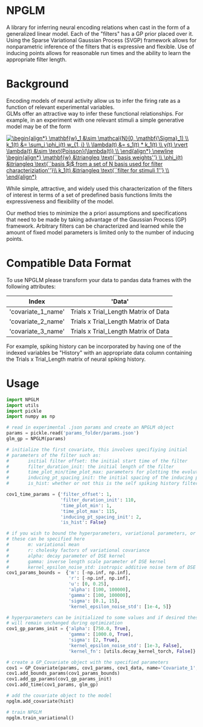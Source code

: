 # NPGLM
A library for inferring neural encoding relations when cast in the form of a generalized linear model.  Each of the "filters" has a GP prior placed over it.  Using the Sparse Variational Gaussian Process (SVGP) framework allows for nonparametric inference of the filters that is expressive and flexible.  Use of inducing points allows for reasonable run times and the ability to learn the appropriate filter length.

# Background
Encoding models of neural activity allow us to infer the firing rate as a function of relevant experimental variables.  
GLMs offer an attractive way to infer these functional relationships. For example, in an experiment with one relevant stimuli a simple generative model may be of the form

<a href="https://www.codecogs.com/eqnedit.php?latex=\begin{align*}&space;\mathbf{w}_1&space;&\sim&space;\mathcal{N}(0,&space;\mathbf{\Sigma}_1)&space;\\&space;k_1(t)&space;&=&space;\sum_i&space;\phi_i(t)&space;w_{1,&space;i}&space;\\&space;\lambda(t)&space;&=&space;s_1(t)&space;*&space;k_1(t)&space;\\&space;y(t)&space;\rvert&space;\lambda(t)&space;&\sim&space;\text{Poisson}(\lambda(t))&space;\\&space;\end{align*}&space;\newline&space;\begin{align*}&space;\mathbf{w}&space;&\triangleq&space;\text{``basis&space;weights''}&space;\\&space;\phi_i(t)&space;&\triangleq&space;\text{``basis&space;$i$&space;from&space;a&space;set&space;of&space;N&space;basis&space;used&space;for&space;filter&space;characteriziation''}\\&space;k_1(t)&space;&\triangleq&space;\text{``filter&space;for&space;stimuli&space;1''}&space;\\&space;\end{align*}" target="_blank"><img src="https://latex.codecogs.com/svg.latex?\begin{align*}&space;\mathbf{w}_1&space;&\sim&space;\mathcal{N}(0,&space;\mathbf{\Sigma}_1)&space;\\&space;k_1(t)&space;&=&space;\sum_i&space;\phi_i(t)&space;w_{1,&space;i}&space;\\&space;\lambda(t)&space;&=&space;s_1(t)&space;*&space;k_1(t)&space;\\&space;y(t)&space;\rvert&space;\lambda(t)&space;&\sim&space;\text{Poisson}(\lambda(t))&space;\\&space;\end{align*}&space;\newline&space;\begin{align*}&space;\mathbf{w}&space;&\triangleq&space;\text{``basis&space;weights''}&space;\\&space;\phi_i(t)&space;&\triangleq&space;\text{``basis&space;$i$&space;from&space;a&space;set&space;of&space;N&space;basis&space;used&space;for&space;filter&space;characteriziation''}\\&space;k_1(t)&space;&\triangleq&space;\text{``filter&space;for&space;stimuli&space;1''}&space;\\&space;\end{align*}" title="\begin{align*} \mathbf{w}_1 &\sim \mathcal{N}(0, \mathbf{\Sigma}_1) \\ k_1(t) &= \sum_i \phi_i(t) w_{1, i} \\ \lambda(t) &= s_1(t) * k_1(t) \\ y(t) \rvert \lambda(t) &\sim \text{Poisson}(\lambda(t)) \\ \end{align*} \newline \begin{align*} \mathbf{w} &\triangleq \text{``basis weights''} \\ \phi_i(t) &\triangleq \text{``basis $i$ from a set of N basis used for filter characteriziation''}\\ k_1(t) &\triangleq \text{``filter for stimuli 1''} \\ \end{align*}" /></a>

While simple, attractive, and widely used this characterization of the filters of interest in terms of a set of predefined basis functions limits the expressiveness and flexibility of the model.  

Our method tries to minimize the a priori assumptions and specifications that need to be made by taking advantage of the Gaussian Process (GP) framework. Arbitrary filters can be characterized and learned while the amount of fixed model parameters is limited only to the number of inducing points.

# Compatible Data Format
To use NPGLM please transform your data to pandas data frames with the following attributes:

| Index | 'Data' |
| --- | --- |
| 'covariate_1_name' | Trials x Trial_Length Matrix of Data |
| 'covariate_2_name' | Trials x Trial_Length Matrix of Data |
| 'covariate_3_name' | Trials x Trial_Length Matrix of Data |

For example, spiking history can be incorporated by having one of the indexed variables be "History"
with an appropriate data column containing the Trials x Trial_Length matrix of neural spiking history.

# Usage
```python
import NPGLM
import utils
import pickle
import numpy as np

# read in experimental .json params and create an NPGLM object
params = pickle.read('params_folder/params.json')
glm_gp = NPGLM(params)

# initialize the first covariate, this involves specifiying initial 
# parameters of the filter such as:
#       initial filter offset: the initial start time of the filter
#       filter_duration_init: the initial length of the filter
#       time_plot_min/time_plot_max: parameters for plotting the evolution over training
#       inducing_pt_spacing_init: the initial spacing of the inducing points
#       is_hist: whether or not this is the self spiking history filter

cov1_time_params = {'filter_offset': 1,
                    'filter_duration_init': 110,
                    'time_plot_min': 1,
                    'time_plot_max': 115,
                    'inducing_pt_spacing_init': 2,
                    'is_hist': False}

# if you wish to bound the hyperparameters, variational parameters, or inducing point locations
# these can be specified here
#       m: variational mean
#       r: cholesky factors of variational covariance
#       alpha: decay parameter of DSE kernel
#       gamma: inverse length scale parameter of DSE kernel
#       kernel_epsilon_noise_std: isotropic additive noise term of DSE kernel modification
cov1_params_bounds =  {'m': [-np.inf, np.inf],
                       'r': [-np.inf, np.inf],
                       'u': [0, 0.25],
                       'alpha': [100, 100000],
                       'gamma': [100, 100000],
                       'sigma': [0.1, 15],
                       'kernel_epsilon_noise_std': [1e-4, 5]}

# hyperparameters can be initialized to some values and if desired these can be fixed and 
# will remain unchanged during optimization
cov1_gp_params_init = {'alpha': [750.0, True], 
                       'gamma': [1000.0, True], 
                       'sigma': [2, True],
                       'kernel_epsilon_noise_std': [1e-3, False],
                       'kernel_fn': [utils.decay_kernel_torch, False]}

# create a GP_Covariate object with the specified parameters
cov1 = GP_Covariate(params, cov1_params, cov1_data, name='Covariate_1', is_cov=True)
cov1.add_bounds_params(cov1_params_bounds)
cov1.add_gp_params(cov1_gp_params_init)
cov1.add_time(cov1_params, glm_gp)

# add the covariate object to the model
npglm.add_covariate(hist)

# train NPGLM
npglm.train_variational()
```



